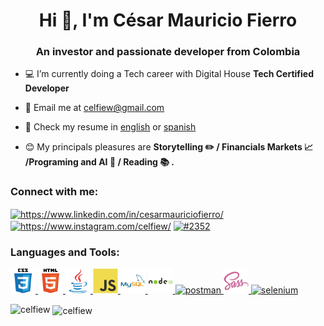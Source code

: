 <h1 align="center">Hi 👋, I'm César Mauricio Fierro</h1>
<h3 align="center">An investor and passionate developer from Colombia</h3>


- :computer: I’m currently doing a Tech career with Digital House **Tech Certified Developer**

- 📄 Email me at [celfiew@gmail.com](celfiew@gmail.com)

- :bookmark_tabs: Check my resume in [english](https://drive.google.com/file/d/16iqe4TB_w5pCmSD8TCwVv3CfZGrp1QMn/view) or [spanish](https://drive.google.com/file/d/1ffgEGBPmddvZFvlBrg2bC3X2IRTTh7nY/view)

- :blush: My principals pleasures are **Storytelling :pencil2: / Financials Markets :chart_with_upwards_trend: /Programing and AI :robot: / Reading :books: .**

<h3 align="left">Connect with me:</h3>
<p align="left">
<a href="https://linkedin.com/in/https://www.linkedin.com/in/cesarmauriciofierro/" target="blank"><img align="center" src="https://raw.githubusercontent.com/rahuldkjain/github-profile-readme-generator/master/src/images/icons/Social/linked-in-alt.svg" alt="https://www.linkedin.com/in/cesarmauriciofierro/" height="30" width="40" /></a>
<a href="https://instagram.com/https://www.instagram.com/celfiew/" target="blank"><img align="center" src="https://raw.githubusercontent.com/rahuldkjain/github-profile-readme-generator/master/src/images/icons/Social/instagram.svg" alt="https://www.instagram.com/celfiew/" height="30" width="40" /></a>
<a href="https://discord.gg/#2352" target="blank"><img align="center" src="https://raw.githubusercontent.com/rahuldkjain/github-profile-readme-generator/master/src/images/icons/Social/discord.svg" alt="#2352" height="30" width="40" /></a>
</p>

<h3 align="left">Languages and Tools:</h3>
<p align="left"> <a href="https://www.w3schools.com/css/" target="_blank" rel="noreferrer"> <img src="https://raw.githubusercontent.com/devicons/devicon/master/icons/css3/css3-original-wordmark.svg" alt="css3" width="40" height="40"/> </a> <a href="https://www.w3.org/html/" target="_blank" rel="noreferrer"> <img src="https://raw.githubusercontent.com/devicons/devicon/master/icons/html5/html5-original-wordmark.svg" alt="html5" width="40" height="40"/> </a> <a href="https://www.java.com" target="_blank" rel="noreferrer"> <img src="https://raw.githubusercontent.com/devicons/devicon/master/icons/java/java-original.svg" alt="java" width="40" height="40"/> </a> <a href="https://developer.mozilla.org/en-US/docs/Web/JavaScript" target="_blank" rel="noreferrer"> <img src="https://raw.githubusercontent.com/devicons/devicon/master/icons/javascript/javascript-original.svg" alt="javascript" width="40" height="40"/> </a> <a href="https://www.mysql.com/" target="_blank" rel="noreferrer"> <img src="https://raw.githubusercontent.com/devicons/devicon/master/icons/mysql/mysql-original-wordmark.svg" alt="mysql" width="40" height="40"/> </a> <a href="https://nodejs.org" target="_blank" rel="noreferrer"> <img src="https://raw.githubusercontent.com/devicons/devicon/master/icons/nodejs/nodejs-original-wordmark.svg" alt="nodejs" width="40" height="40"/> </a> <a href="https://postman.com" target="_blank" rel="noreferrer"> <img src="https://www.vectorlogo.zone/logos/getpostman/getpostman-icon.svg" alt="postman" width="40" height="40"/> </a> <a href="https://sass-lang.com" target="_blank" rel="noreferrer"> <img src="https://raw.githubusercontent.com/devicons/devicon/master/icons/sass/sass-original.svg" alt="sass" width="40" height="40"/> </a> <a href="https://www.selenium.dev" target="_blank" rel="noreferrer"> <img src="https://raw.githubusercontent.com/detain/svg-logos/780f25886640cef088af994181646db2f6b1a3f8/svg/selenium-logo.svg" alt="selenium" width="40" height="40"/> </a> </p>

<p><img align="left" src="https://github-readme-stats.vercel.app/api/top-langs?username=celfiew&show_icons=true&locale=en&layout=compact" alt="celfiew" /></p>

<p>&nbsp;<img align="center" src="https://github-readme-stats.vercel.app/api?username=celfiew&show_icons=true&locale=en" alt="celfiew" /></p>
